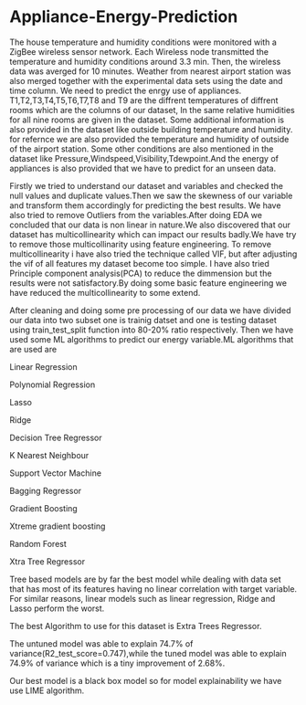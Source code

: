 # Appliance-Energy-Prediction
The house temperature and humidity conditions were monitored with a ZigBee wireless sensor network. Each Wireless node transmitted the temperature and humidity conditions around 3.3 min. Then, the wireless data was averged for 10 minutes. Weather from nearest airport station was also merged together with the experimental data sets using the date and time column. We need to predict the enrgy use of appliances. T1,T2,T3,T4,T5,T6,T7,T8 and T9 are the diffrent temperatures of diffrent rooms which are the columns of our dataset, In the same relative humidities for all nine rooms are given in the dataset. Some additional information is also provided in the dataset like outside building temperature and humidity. for refernce we are also provided the temperature and humidity of outside of the airport station. Some other conditions are also mentioned in the dataset like Pressure,Windspeed,Visibility,Tdewpoint.And the energy of appliances is also provided that we have to predict for an unseen data.

Firstly we tried to understand our dataset and variables and checked the null values and duplicate values.Then we saw the skewness of our variable and transform them accordingly for predicting the best results. We have also tried to remove Outliers from the variables.After doing EDA we concluded that our data is non linear in nature.We also discovered that our dataset has multicollinearity which can impact our results badly.We have try to remove those multicollinarity using feature engineering. To remove multicollinearity i have also tried the technique called VIF, but after adjusting the vif of all features my dataset become too simple. I have also tried Principle component analysis(PCA) to reduce the dimmension but the results were not satisfactory.By doing some basic feature engineering we have reduced the multicollinearity to some extend.

After cleaning and doing some pre processing of our data we have divided our data into two subset one is trainig datset and one is testing dataset using train_test_split function into 80-20% ratio respectively. Then we have used some ML algorithms to predict our energy variable.ML algorithms that are used are

Linear Regression

Polynomial Regression

Lasso

Ridge

Decision Tree Regressor

K Nearest Neighbour

Support Vector Machine

Bagging Regressor

Gradient Boosting

Xtreme gradient boosting

Random Forest

Xtra Tree Regressor

Tree based models are by far the best model while dealing with data set that has most of its features having no linear correlation with target variable. For similar reasons, linear models such as linear regression, Ridge and Lasso perform the worst.

The best Algorithm to use for this dataset is Extra Trees Regressor.

The untuned model was able to explain 74.7% of variance(R2_test_score=0.747),while the tuned model was able to explain 74.9% of variance which is a tiny improvement of 2.68%.

Our best model is a black box model so for model explainability we have use LIME algorithm.
